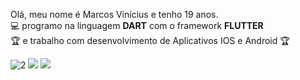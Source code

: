 
Olá, meu nome é Marcos Vinícius e tenho 19 anos.<br>
:computer: programo na linguagem <strong>DART</strong> com o framework <strong>FLUTTER</strong><br>
:trophy: e trabalho com desenvolvimento de Aplicativos IOS e Android :trophy:

![2](https://user-images.githubusercontent.com/57817746/100011721-e6867e80-2db0-11eb-83db-a3969adad078.gif)
[<img src="https://img.shields.io/badge/linkedin-%230077B5.svg?&style=for-the-badge&logo=linkedin&logoColor=white" />](https://www.linkedin.com/in/vinnicius-de-jesus/) [<img src = "https://img.shields.io/badge/instagram-%23E4405F.svg?&style=for-the-badge&logo=instagram&logoColor=white">](https://www.instagram.com/m.vinicius.jesus/)
